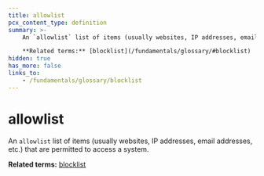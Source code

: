 ```yaml
---
title: allowlist
pcx_content_type: definition
summary: >-
    An `allowlist` list of items (usually websites, IP addresses, email addresses, etc.) that are permitted to access a system.<br><br>

    **Related terms:** [blocklist](/fundamentals/glossary/#blocklist)
hidden: true
has_more: false
links_to:
    - /fundamentals/glossary/blocklist
---
```


# allowlist

An `allowlist` list of items (usually websites, IP addresses, email addresses, etc.) that are permitted to access a system.

**Related terms:** [blocklist](/fundamentals/glossary/#blocklist)
